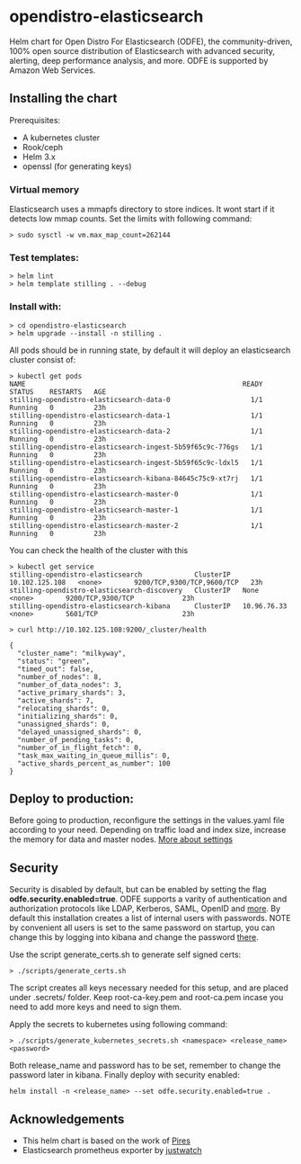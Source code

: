 # opendistro-elasticsearch
Helm chart for Open Distro For Elasticsearch (ODFE), the community-driven, 100% open source distribution of Elasticsearch with advanced security, alerting, deep performance analysis, and more. ODFE is supported by Amazon Web Services. 


## Installing the chart

Prerequisites:
* A kubernetes cluster
* Rook/ceph 
* Helm 3.x
* openssl (for generating keys)

### Virtual memory
Elasticsearch uses a mmapfs directory to store indices. It wont start if it detects low mmap counts.
Set the limits with following command:
```
> sudo sysctl -w vm.max_map_count=262144
```

### Test templates:
```
> helm lint
> helm template stilling . --debug
```
### Install with:
```
> cd opendistro-elasticsearch
> helm upgrade --install -n stilling .
```

All pods should be in running state, by default it will deploy an elasticsearch cluster consist of:
```
> kubectl get pods
NAME                                                      READY   STATUS    RESTARTS   AGE
stilling-opendistro-elasticsearch-data-0                    1/1     Running   0          23h
stilling-opendistro-elasticsearch-data-1                    1/1     Running   0          23h
stilling-opendistro-elasticsearch-data-2                    1/1     Running   0          23h
stilling-opendistro-elasticsearch-ingest-5b59f65c9c-776gs   1/1     Running   0          23h
stilling-opendistro-elasticsearch-ingest-5b59f65c9c-ldxl5   1/1     Running   0          23h
stilling-opendistro-elasticsearch-kibana-84645c75c9-xt7rj   1/1     Running   0          23h
stilling-opendistro-elasticsearch-master-0                  1/1     Running   0          23h
stilling-opendistro-elasticsearch-master-1                  1/1     Running   0          23h
stilling-opendistro-elasticsearch-master-2                  1/1     Running   0          23h
```

You can check the health of the cluster with this
```
> kubectl get service
stilling-opendistro-elasticsearch             ClusterIP   10.102.125.108   <none>        9200/TCP,9300/TCP,9600/TCP   23h
stilling-opendistro-elasticsearch-discovery   ClusterIP   None             <none>        9200/TCP,9300/TCP            23h
stilling-opendistro-elasticsearch-kibana      ClusterIP   10.96.76.33      <none>        5601/TCP                     23h

> curl http://10.102.125.108:9200/_cluster/health

{
  "cluster_name": "milkyway",
  "status": "green",
  "timed_out": false,
  "number_of_nodes": 8,
  "number_of_data_nodes": 3,
  "active_primary_shards": 3,
  "active_shards": 7,
  "relocating_shards": 0,
  "initializing_shards": 0,
  "unassigned_shards": 0,
  "delayed_unassigned_shards": 0,
  "number_of_pending_tasks": 0,
  "number_of_in_flight_fetch": 0,
  "task_max_waiting_in_queue_millis": 0,
  "active_shards_percent_as_number": 100
}
```

## Deploy to production:
Before going to production, reconfigure the settings in the values.yaml file  according to your need.
Depending on traffic load and index size, increase the memory for data and master nodes.
[More about settings](https://www.elastic.co/guide/en/elasticsearch/guide/current/hardware.html#_memory)

## Security

Security is disabled by default, but can be enabled by setting the flag **odfe.security.enabled=true**.
ODFE supports a varity of authentication and authorization protocols like LDAP, Kerberos, SAML, OpenID and [more](https://opendistro.github.io/for-elasticsearch-docs/docs/security-configuration/). By default this installation creates a list of internal users with passwords. NOTE by convenient all users is set to the same password on startup, you can change this by logging into kibana and change the password [there](https://aws.amazon.com/blogs/opensource/change-passwords-open-distro-for-elasticsearch/). 

Use the script generate_certs.sh to generate self signed certs:
```
> ./scripts/generate_certs.sh
```

The script creates all keys necessary needed for this setup, and are placed under .secrets/ folder. Keep root-ca-key.pem and root-ca.pem incase you need to add more keys and need to sign them.

Apply the secrets to kubernetes using following command:

```
> ./scripts/generate_kubernetes_secrets.sh <namespace> <release_name> <password>
```
Both release_name and password has to be set, remember to change the password later in kibana. Finally deploy with security enabled:

```
helm install -n <release_name> --set odfe.security.enabled=true .
```

## Acknowledgements
* This helm chart is based on the work of [Pires](https://github.com/pires/kubernetes-elasticsearch-cluster)
* Elasticsearch prometheus exporter by [justwatch](https://github.com/justwatchcom/elasticsearch_exporter) 
